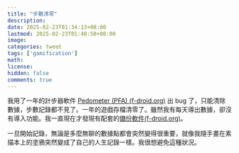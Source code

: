 ```yaml
---
title: "步數清零"
description: 
date: 2025-02-23T01:34:13+08:00
lastmod: 2025-02-23T01:48:50+08:00
image: 
categories: tweet
tags: ['gamification']
math: 
license: 
hidden: false
comments: true
---
```


我用了一年的計步器軟件 [Pedometer (PFA) (f-droid.org)](https://f-droid.org/packages/org.secuso.privacyfriendlyactivitytracker/) 出 bug 了，只能清除數據，步數記錄都不見了。一年的遊戲存檔清零了。雖然我有每天導出數據，卻沒有導入功能。我一直現在才發現有配套的[備份軟件(f-droid.org)](https://f-droid.org/packages/org.secuso.privacyfriendlybackup/)。

一旦開始記錄，無論是多麼無聊的數據點都會突然變得很重要，就像我隨手畫在素描本上的塗鴉突然變成了自己的人生記錄一樣。我很想避免這種狀況。

